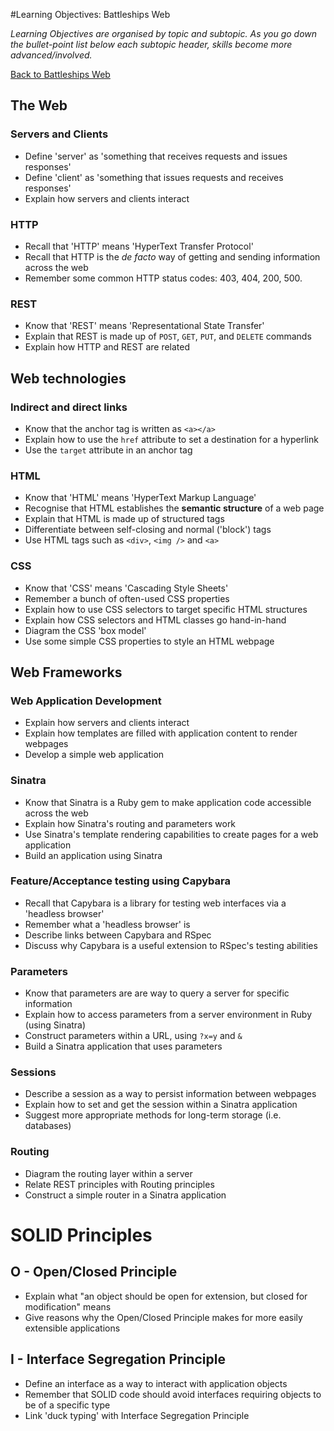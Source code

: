 #Learning Objectives: Battleships Web

*Learning Objectives are organised by topic and subtopic. As you go down the bullet-point list below each subtopic header, skills become more advanced/involved.*

[Back to Battleships Web]('battle_ships_web_rspec')

## The Web

### Servers and Clients
* Define 'server' as 'something that receives requests and issues responses'
* Define 'client' as 'something that issues requests and receives responses'
* Explain how servers and clients interact

### HTTP
* Recall that 'HTTP' means 'HyperText Transfer Protocol'
* Recall that HTTP is the _de facto_ way of getting and sending information across the web
* Remember some common HTTP status codes: 403, 404, 200, 500.

### REST
* Know that 'REST' means 'Representational State Transfer'
* Explain that REST is made up of `POST`, `GET`, `PUT`, and `DELETE` commands
* Explain how HTTP and REST are related

## Web technologies

### Indirect and direct links
* Know that the anchor tag is written as `<a></a>`
* Explain how to use the `href` attribute to set a destination for a hyperlink
* Use the `target` attribute in an anchor tag

### HTML
* Know that 'HTML' means 'HyperText Markup Language'
* Recognise that HTML establishes the **semantic structure** of a web page
* Explain that HTML is made up of structured tags
* Differentiate between self-closing and normal ('block') tags
* Use HTML tags such as `<div>`, `<img />` and `<a>`

### CSS
* Know that 'CSS' means 'Cascading Style Sheets'
* Remember a bunch of often-used CSS properties
* Explain how to use CSS selectors to target specific HTML structures
* Explain how CSS selectors and HTML classes go hand-in-hand
* Diagram the CSS 'box model'
* Use some simple CSS properties to style an HTML webpage

## Web Frameworks

### Web Application Development
* Explain how servers and clients interact
* Explain how templates are filled with application content to render webpages
* Develop a simple web application

### Sinatra
* Know that Sinatra is a Ruby gem to make application code accessible across the web
* Explain how Sinatra's routing and parameters work
* Use Sinatra's template rendering capabilities to create pages for a web application
* Build an application using Sinatra

### Feature/Acceptance testing using Capybara
* Recall that Capybara is a library for testing web interfaces via a 'headless browser'
* Remember what a 'headless browser' is
* Describe links between Capybara and RSpec
* Discuss why Capybara is a useful extension to RSpec's testing abilities

### Parameters
* Know that parameters are are way to query a server for specific information
* Explain how to access parameters from a server environment in Ruby (using Sinatra)
* Construct parameters within a URL, using `?x=y` and `&`
* Build a Sinatra application that uses parameters

### Sessions
* Describe a session as a way to persist information between webpages
* Explain how to set and get the session within a Sinatra application
* Suggest more appropriate methods for long-term storage (i.e. databases)

### Routing
* Diagram the routing layer within a server
* Relate REST principles with Routing principles
* Construct a simple router in a Sinatra application

# SOLID Principles
## O - Open/Closed Principle
* Explain what "an object should be open for extension, but closed for modification" means
* Give reasons why the Open/Closed Principle makes for more easily extensible applications

## I - Interface Segregation Principle
* Define an interface as a way to interact with application objects
* Remember that SOLID code should avoid interfaces requiring objects to be of a specific type
* Link 'duck typing' with Interface Segregation Principle
